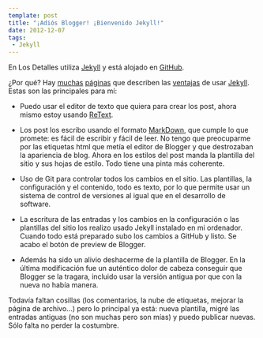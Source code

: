 ```yaml
---
template: post
title: "¡Adiós Blogger! ¡Bienvenido Jekyll!"
date: 2012-12-07
tags:
 - Jekyll
---
```



En Los Detalles utiliza [Jekyll](https://github.com/mojombo/jekyll/wiki) y está alojado en [GitHub](https://github.com/msosvi/msosvi.github.com).

¿Por qué? Hay [muchas](http://www.rubyinside.com/jekyll-a-ruby-powered-static-site-generator-2716.html) [páginas](http://tom.preston-werner.com/2008/11/17/blogging-like-a-hacker.html) que describen las [ventajas](http://blog.guestlistapp.com/post/2304152860/five-reasons-to-use-a-static-site-generator-instead-of?c68b06f0) de usar [Jekyll](http://jekyllbootstrap.com/lessons/jekyll-introduction.html). Estas son las principales para mí:

* Puedo usar el editor de texto que quiera para crear los post, ahora mismo estoy usando [ReText](http://sourceforge.net/p/retext/home/ReText/).

* Los post los escribo usando el formato [MarkDown](http://daringfireball.net/projects/markdown/), que cumple lo que promete: es fácil de escribir y fácil de leer. No tengo que preocuparme por las etiquetas html que metía el editor de Blogger y que destrozaban la apariencia de blog. Ahora en los estilos del post manda la plantilla del sitio y sus hojas de estilo. Todo tiene una pinta más coherente.

* Uso de Git para controlar todos los cambios en el sitio. Las plantillas, la configuración y el contenido, todo es texto, por lo que permite usar un sistema de control de versiones al igual que en el desarrollo de software.

* La escritura de las entradas y los cambios en la configuración o las plantillas del sitio los realizo usado Jekyll instalado en mi ordenador. Cuando todo está preparado subo los cambios a GitHub y listo. Se acabo el botón de preview de Blogger.

* Además ha sido un alivio deshacerme de la plantilla de Blogger. En la última modificación fue un auténtico dolor de cabeza conseguir que Blogger se la tragara, incluido usar la versión antigua por que con la nueva no había manera.

Todavía faltan cosillas (los comentarios, la nube de etiquetas, mejorar la página de archivo...) pero lo principal ya está: nueva plantilla, migré las entradas antiguas (no son muchas pero son mías) y puedo publicar nuevas. Sólo falta no perder la costumbre.
